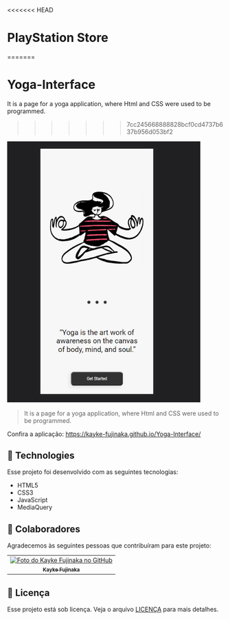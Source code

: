 <<<<<<< HEAD
# PlayStation Store
=======
# Yoga-Interface
 It is a page for a yoga application, where Html and CSS were used to be programmed.
>>>>>>> 7cc245668888828bcf0cd4737b637b956d053bf2

<img src="https://github.com/Kayke-Fujinaka/Yoga-Interface/blob/main/Screenshot_1.png?raw=true" width="450px" alt="Yoga Interface">

>  It is a page for a yoga application, where Html and CSS were used to be programmed.

Confira a aplicação: https://kayke-fujinaka.github.io/Yoga-Interface/

## 🚀 Technologies

Esse projeto foi desenvolvido com as seguintes tecnologias:

- HTML5
- CSS3
- JavaScript
- MediaQuery

## 🤝 Colaboradores

Agradecemos às seguintes pessoas que contribuíram para este projeto:

<table>
  <tr>
    <td align="center">
      <a href="#">
        <img src="https://avatars.githubusercontent.com/u/98772000?s=400&u=80de9af672be7f75cc7a546838552cf63d5b82fe&v=4" width="100px;" alt="Foto do Kayke Fujinaka no GitHub"/><br>
        <sub>
          <b>Kayke Fujinaka</b>
        </sub>
      </a>
    </td>
  </tr>
</table>

## 📝 Licença

Esse projeto está sob licença. Veja o arquivo [LICENÇA](LICENSE.md) para mais detalhes.
